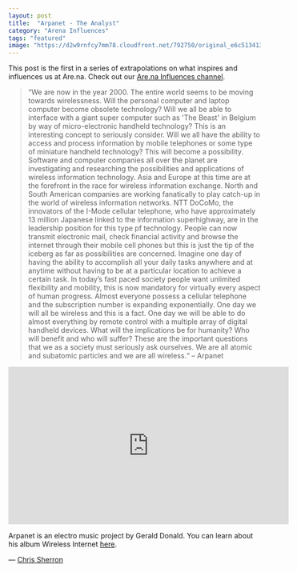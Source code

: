 ```yaml
---
layout: post
title:  "Arpanet - The Analyst"
category: "Arena Influences"
tags: "featured"
image: "https://d2w9rnfcy7mm78.cloudfront.net/792750/original_e6c513413db3cccf4efbffa948c0e684.jpg"
---
```


This post is the first in a series of extrapolations on what inspires and influences us at Are.na. Check out our [Are.na Influences channel](https://www.are.na/charles-broskoski/arena-influences).

>“We are now in the year 2000. The entire world seems to be moving towards wirelessness. Will the personal computer and laptop computer become obsolete technology? Will we all be able to interface with a giant super computer such as 'The Beast' in Belgium by way of micro-electronic handheld technology? This is an interesting concept to seriously consider. Will we all have the ability to access and process information by mobile telephones or some type of miniature handheld technology? This will become a possibility. Software and computer companies all over the planet are investigating and researching the possibilities and applications of wireless information technology. Asia and Europe at this time are at the forefront in the race for wireless information exchange. North and South American companies are working fanatically to play catch-up in the world of wireless information networks. NTT DoCoMo, the innovators of the I-Mode cellular telephone, who have approximately 13 million Japanese linked to the information superhighway, are in the leadership position for this type pf technology. People can now transmit electronic mail, check financial activity and browse the internet through their mobile cell phones but this is just the tip of the iceberg as far as possibilities are concerned. Imagine one day of having the ability to accomplish all your daily tasks anywhere and at anytime without having to be at a particular location to achieve a certain task. In today’s fast paced society people want unlimited flexibility and mobility, this is now mandatory for virtually every aspect of human progress. Almost everyone possess a cellular telephone and the subscription number is expanding exponentially. One day we will all be wireless and this is a fact. One day we will be able to do almost everything by remote control with a multiple array of digital handheld devices. What will the implications be for humanity? Who will benefit and who will suffer? These are the important questions that we as a society must seriously ask ourselves. We are all atomic and subatomic particles and we are all wireless.“
> – Arpanet

<iframe width="560" height="315" src="https://www.youtube.com/embed/kknkpcmH4N4" frameborder="0" allowfullscreen></iframe>

Arpanet is an electro music project by Gerald Donald. You can learn about his album Wireless Internet [here](https://www.are.na/chris-sherron/arpanet-wireless-internet-references). 

— [Chris Sherron](https://www.are.na/chris-sherron)